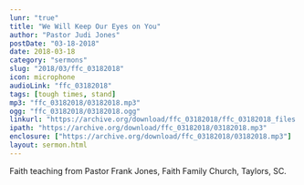 ```yaml
---
lunr: "true"
title: "We Will Keep Our Eyes on You"
author: "Pastor Judi Jones"
postDate: "03-18-2018"
date: 2018-03-18
category: "sermons"
slug: "2018/03/ffc_03182018"
icon: microphone
audioLink: "ffc_03182018"
tags: [tough times, stand]
mp3: "ffc_03182018/03182018.mp3"
ogg: "ffc_03182018/03182018.ogg"
linkurl: "https://archive.org/download/ffc_03182018/ffc_03182018_files.xml"
ipath: "https://archive.org/download/ffc_03182018/03182018.mp3"
enclosure: ["https://archive.org/download/ffc_03182018/03182018.mp3"]
layout: sermon.html
---
```


Faith teaching from Pastor Frank Jones, Faith Family Church, Taylors, SC.
